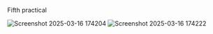 Fifth practical 

![Screenshot 2025-03-16 174204](https://github.com/user-attachments/assets/af5aa0a6-b554-4767-bb96-bcfed9732ef8)
![Screenshot 2025-03-16 174222](https://github.com/user-attachments/assets/70609e43-ad00-4ec8-b806-0728a5b67a41)
